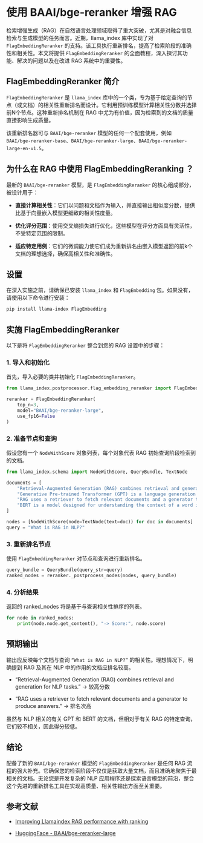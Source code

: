 # 使用 BAAI/bge-reranker 增强 RAG

检索增强生成（RAG）在自然语言处理领域取得了重大突破，尤其是对融合信息检索与生成模型的任务而言。近期，llama_index 库中实现了对 `FlagEmbeddingReranker` 的支持。该工具执行重新排名，提高了检索阶段的准确性和相关性。本文将提供 `FlagEmbeddingReranker` 的全面教程，深入探讨其功能、解决的问题以及在改进 RAG 系统中的重要性。

## FlagEmbeddingReranker 简介

`FlagEmbeddingReranker` 是 `llama_index` 库中的一个类，专为基于给定查询的节点（或文档）的相关性重新排名而设计。它利用预训练模型计算相关性分数并选择前N个节点。这种重新排名机制在 RAG 中尤为有价值，因为检索到的文档的质量直接影响生成质量。

该重新排名器可与 `BAAI/bge-reranker` 模型的任何一个配套使用，例如 `BAAI/bge-reranker-base`、`BAAI/bge-reranker-large`、`BAAI/bge-reranker-large-en-v1.5`。

## 为什么在 RAG 中使用 FlagEmbeddingReranking ？

最新的 `BAAI/bge-reranker` 模型，是 `FlagEmbeddingReranker` 的核心组成部分，被设计用于：

- **直接计算相关性**：它们以问题和文档作为输入，并直接输出相似度分数，提供比基于向量嵌入模型更细致的相关性度量。

- **优化评分范围**：使用交叉熵损失进行优化，这些模型在评分方面具有灵活性，不受特定范围的限制。

- **适应特定用例**：它们的微调能力使它们成为重新排名由嵌入模型返回的前k个文档的理想选择，确保高相关性和准确性。

## 设置

在深入实施之前，请确保已安装 `llama_index` 和 `FlagEmbedding` 包。如果没有，请使用以下命令进行安装：

```bash
pip install llama-index FlagEmbedding
```

## 实施 FlagEmbeddingReranker

以下是将 `FlagEmbeddingReranker` 整合到您的 RAG 设置中的步骤：

### 1. 导入和初始化

首先，导入必要的类并初始化 `FlagEmbeddingReranker`。

```python
from llama_index.postprocessor.flag_embedding_reranker import FlagEmbeddingReranker

reranker = FlagEmbeddingReranker(
    top_n=3,
    model="BAAI/bge-reranker-large",
    use_fp16=False
)
```

### 2. 准备节点和查询

假设您有一个 `NodeWithScore` 对象列表，每个对象代表 RAG 初始查询阶段检索到的文档。

```python
from llama_index.schema import NodeWithScore, QueryBundle, TextNode

documents = [
    "Retrieval-Augmented Generation (RAG) combines retrieval and generation for NLP tasks.",
    "Generative Pre-trained Transformer (GPT) is a language generation model.",
    "RAG uses a retriever to fetch relevant documents and a generator to produce answers.",
    "BERT is a model designed for understanding the context of a word in a sentence."
]

nodes = [NodeWithScore(node=TextNode(text=doc)) for doc in documents]
query = "What is RAG in NLP?"
```

### 3. 重新排名节点

使用 `FlagEmbeddingReranker` 对节点和查询进行重新排名。

```python
query_bundle = QueryBundle(query_str=query)
ranked_nodes = reranker._postprocess_nodes(nodes, query_bundle)
```

### 4. 分析结果

返回的 ranked_nodes 将是基于与查询相关性排序的列表。

```python
for node in ranked_nodes:
    print(node.node.get_content(), "-> Score:", node.score)
```

## 预期输出

输出应反映每个文档与查询 `“What is RAG in NLP?”` 的相关性。理想情况下，明确提到 RAG 及其在 NLP 中的作用的文档应排名较高。

- “Retrieval-Augmented Generation (RAG) combines retrieval and generation for NLP tasks.” -> 较高分数

- “RAG uses a retriever to fetch relevant documents and a generator to produce answers.” -> 排名次高

虽然与 NLP 相关的有关 GPT 和 BERT 的文档，但相对于有关 RAG 的特定查询，它们较不相关，因此得分较低。

## 结论

配备了新的 `BAAI/bge-reranker` 模型的 `FlagEmbeddingReranker` 是任何 RAG 流程的强大补充。它确保您的检索阶段不仅仅是获取大量文档，而且准确地聚焦于最相关的文档。无论您是开发复杂的 NLP 应用程序还是探索语言模型的前沿，整合这个先进的重新排名工具在实现高质量、相关性输出方面至关重要。

## 参考文献

- [Improving Llamaindex RAG performance with ranking](https://colemurray.medium.com/enhancing-rag-with-baai-bge-reranker-a-comprehensive-guide-fe994ba9f82a)

- [HuggingFace - BAAI/bge-reranker-large](https://huggingface.co/BAAI/bge-reranker-large)